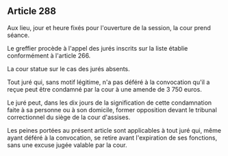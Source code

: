 Article 288
----
Aux lieu, jour et heure fixés pour l'ouverture de la session, la cour prend
séance.

Le greffier procède à l'appel des jurés inscrits sur la liste établie
conformément à l'article 266.

La cour statue sur le cas des jurés absents.

Tout juré qui, sans motif légitime, n'a pas déféré à la convocation qu'il a
reçue peut être condamné par la cour à une amende de 3 750 euros.

Le juré peut, dans les dix jours de la signification de cette condamnation faite
à sa personne ou à son domicile, former opposition devant le tribunal
correctionnel du siège de la cour d'assises.

Les peines portées au présent article sont applicables à tout juré qui, même
ayant déféré à la convocation, se retire avant l'expiration de ses fonctions,
sans une excuse jugée valable par la cour.
